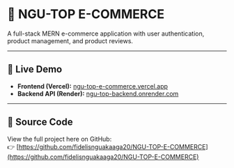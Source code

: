 # 🛒 NGU-TOP E-COMMERCE

A full-stack MERN e-commerce application with user authentication, product management, and product reviews.

---

## 🚀 Live Demo

- **Frontend (Vercel):** [ngu-top-e-commerce.vercel.app](https://ngu-top-e-commerce.vercel.app)
- **Backend API (Render):** [ngu-top-backend.onrender.com](https://ngu-top-backend.onrender.com)

---

## 📂 Source Code

View the full project here on GitHub:  
👉 [https://github.com/fidelisnguakaaga20/NGU-TOP-E-COMMERCE](https://github.com/fidelisnguakaaga20/NGU-TOP-E-COMMERCE)
